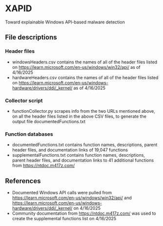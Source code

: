 # XAPID
Toward explainable Windows API-based malware detection

## File descriptions
### Header files
* windowsHeaders.csv contains the names of all of the header files listed on https://learn.microsoft.com/en-us/windows/win32/api/ as of 4/16/2025
* hardwareHeaders.csv contains the names of all of the header files listed on https://learn.microsoft.com/en-us/windows-hardware/drivers/ddi/_kernel/ as of 4/16/2025

### Collector script
* functionCollector.py scrapes info from the two URLs mentioned above, on all the header files listed in the above CSV files, to generate the output file documentedFunctions.txt

### Function databases
* documentedFunctions.txt contains function names, descriptions, parent header files, and documentation links of 19,047 functions
* supplementalFunctions.txt contains function names, descriptions, parent header files, and documentation links to 41 additional functions from https://ntdoc.m417z.com/

## References
* Documented Windows API calls were pulled from https://learn.microsoft.com/en-us/windows/win32/api/ and https://learn.microsoft.com/en-us/windows-hardware/drivers/ddi/_kernel/ on 4/16/2025
* Community documentation from https://ntdoc.m417z.com/ was used to create the supplemental functions list on 4/16/2025

